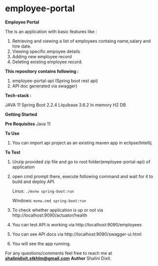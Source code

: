 # employee-portal
<b>Employee Portal</b>

The is an application with basic features like :
1. Retrieving and viewing a list of employees containg name,salary and hire date.
2. Viewing specific empoyee details
3. Adding new employee record
4. Deleting existing employee record.


<b>This repository contains following :</b>
1. employee-portal-api (Spring boot rest api)
2. API doc generated via swagger)

<b>Tech-stack :</b>

JAVA 11
Spring Boot 2.2.4
Liquibase 3.6.2
In memory H2 DB


<b>Getting Started</b>

<b>Pre Requisites</b>
Java 11


<b>To Use</b>
1. You can import api project as an existing maven app in eclipse/Intellij.

<b>To Test</b>
1. Unzip provided zip file and go to root folder(employee-portal-api) of application
2. open cmd prompt there, execute following command and wait for it to build and deploy API.

	Linux:
		`./mvnw spring-boot:run`

	Windows:
		`mvnw.cmd spring-boot:run`
3. To check whether application is up or not via http://localhost:9090/actuator/health
4. You can test API is working via http://localhost:9090/employees
5. You can see API docs via http://localhost:9090/swagger-ui.html
6. You will see the app running.

For any questions/comments feel free to reach me at <b>shalinidixit.stkhlm@gmail.com</b>
<b>Author</b>
Shalini Dixit.
